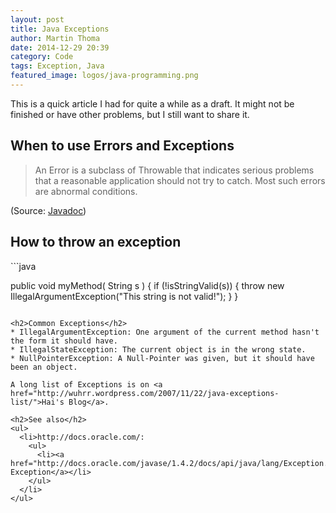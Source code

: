 ```yaml
---
layout: post
title: Java Exceptions
author: Martin Thoma
date: 2014-12-29 20:39
category: Code
tags: Exception, Java
featured_image: logos/java-programming.png
---
```


<div class="info">This is a quick article I had for quite a while as a draft. It might not be finished or have other problems, but I still want to share it.</div>

<h2>When to use Errors and Exceptions</h2>
<blockquote>An Error is a subclass of Throwable that indicates serious problems that a reasonable application should not try to catch. Most such errors are abnormal conditions.</blockquote> (Source: <a href="http://docs.oracle.com/javase/6/docs/api/java/lang/Error.html">Javadoc</a>)



<h2>How to throw an exception</h2>
```java

public void myMethod( String s ) {
  if (!isStringValid(s)) {
    throw new IllegalArgumentException("This string is not valid!");
  }
}

```

<h2>Common Exceptions</h2>
* IllegalArgumentException: One argument of the current method hasn't the form it should have.
* IllegalStateException: The current object is in the wrong state.
* NullPointerException: A Null-Pointer was given, but it should have been an object.

A long list of Exceptions is on <a href="http://wuhrr.wordpress.com/2007/11/22/java-exceptions-list/">Hai's Blog</a>.

<h2>See also</h2>
<ul>
  <li>http://docs.oracle.com/:
    <ul>
      <li><a href="http://docs.oracle.com/javase/1.4.2/docs/api/java/lang/Exception.html">Class Exception</a></li>
    </ul>
  </li>
</ul>
